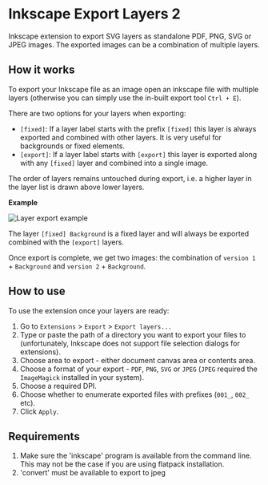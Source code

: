 # Inkscape Export Layers 2

Inkscape extension to export SVG layers as standalone PDF, PNG, SVG or JPEG images.
The exported images can be a combination of multiple layers.

## How it works

To export your Inkscape file as an image open an inkscape file with multiple layers
(otherwise you can simply use the in-built export tool `Ctrl + E`).

There are two options for your layers when exporting:
- `[fixed]`: If a layer label starts with the prefix `[fixed]` this layer is always exported and
combined with other layers. It is very useful for backgrounds or fixed elements.
- `[export]`: If a layer label starts with `[export]` this layer is exported along with any `[fixed]` layer and
combined into a single image.

The order of layers remains untouched during export, i.e. a higher layer in the layer list is drawn above lower layers.

**Example**

![Layer export example](http://i.imgur.com/StUpSd1.png)

The layer `[fixed] Background` is a fixed layer and will always be exported combined with the `[export]` layers.

Once export is complete, we get two images: the combination of `version 1` + `Background` and
`version 2` + `Background`.

## How to use

To use the extension once your layers are ready:

1. Go to `Extensions` > `Export` > `Export layers...`
1. Type or paste the path of a directory you want to export your files to (unfortunately,
Inkscape does not support file selection dialogs for extensions).
1. Choose area to export - either document canvas area or contents area. 
1. Choose a format of your export - `PDF`, `PNG`, `SVG` or `JPEG` (`JPEG` required the `ImageMagick` installed in your system).
1. Choose a required DPI.
1. Choose whether to enumerate exported files with prefixes (`001_`, `002_` etc).
1. Click `Apply`.

## Requirements

1. Make sure the 'inkscape' program is available from the command line. This may not be the case if you are using flatpack installation.
1. 'convert' must be available to export to jpeg
